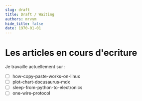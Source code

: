 ```yaml
--- 
slug: draft
title: Draft / Waiting
authors: mrvym
hide_title: false
date: 1970-01-01
---
```

# Les articles en cours d'ecriture
<!-- truncate -->
Je travaille actuellement sur :
- [ ] how-copy-paste-works-on-linux
- [ ] plot-chart-docusaurus-mdx
- [ ] sleep-from-python-to-electronics
- [ ] one-wire-protocol
